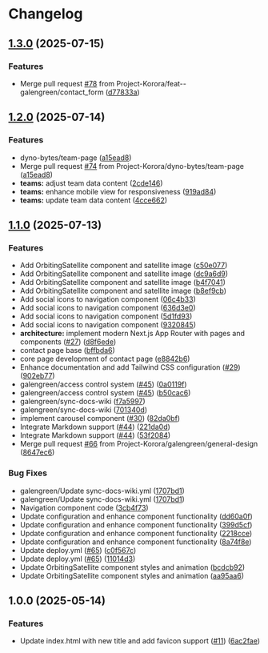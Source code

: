 # Changelog

## [1.3.0](https://github.com/Project-Korora/projectkorora.space/compare/v1.2.0...v1.3.0) (2025-07-15)


### Features

* Merge pull request [#78](https://github.com/Project-Korora/projectkorora.space/issues/78) from Project-Korora/feat--galengreen/contact_form ([d77833a](https://github.com/Project-Korora/projectkorora.space/commit/d77833aaea6750a21a62cbefee851e3cb123c40c))

## [1.2.0](https://github.com/Project-Korora/projectkorora.space/compare/v1.1.0...v1.2.0) (2025-07-14)


### Features

* dyno-bytes/team-page ([a15ead8](https://github.com/Project-Korora/projectkorora.space/commit/a15ead827bd98b05409b6c7b2769267a54670d79))
* Merge pull request [#74](https://github.com/Project-Korora/projectkorora.space/issues/74) from Project-Korora/dyno-bytes/team-page ([a15ead8](https://github.com/Project-Korora/projectkorora.space/commit/a15ead827bd98b05409b6c7b2769267a54670d79))
* **teams:** adjust team data content ([2cde146](https://github.com/Project-Korora/projectkorora.space/commit/2cde146f5fe1d9ea5cb412c9b6ad358b20acb0f0))
* **teams:** enhance mobile view for responsiveness ([919ad84](https://github.com/Project-Korora/projectkorora.space/commit/919ad840003c85766d5053c3bd0d41dd5f016bef))
* **teams:** update team data content ([4cce662](https://github.com/Project-Korora/projectkorora.space/commit/4cce662f5451dbc8461a3a46678c25922a1b5992))

## [1.1.0](https://github.com/Project-Korora/projectkorora.space/compare/v1.0.0...v1.1.0) (2025-07-13)


### Features

* Add OrbitingSatellite component and satellite image ([c50e077](https://github.com/Project-Korora/projectkorora.space/commit/c50e077002be47e4feba7ae4b9818cc748f7d09f))
* Add OrbitingSatellite component and satellite image ([dc9a6d9](https://github.com/Project-Korora/projectkorora.space/commit/dc9a6d92bc19626691050c335f1e800b46d08c0d))
* Add OrbitingSatellite component and satellite image ([b4f7041](https://github.com/Project-Korora/projectkorora.space/commit/b4f7041039a52692ce03d46995ec5cbbd057c236))
* Add OrbitingSatellite component and satellite image ([b8ef9cb](https://github.com/Project-Korora/projectkorora.space/commit/b8ef9cb364d02f2fc297e8e83920bb629f5dfff0))
* Add social icons to navigation component ([06c4b33](https://github.com/Project-Korora/projectkorora.space/commit/06c4b339ba34bf2cc07e9e3ef5fbb4beb47afc6a))
* Add social icons to navigation component ([636d3e0](https://github.com/Project-Korora/projectkorora.space/commit/636d3e00a50f55446955a6b5ac77fd98f0875c9d))
* Add social icons to navigation component ([5d1fd93](https://github.com/Project-Korora/projectkorora.space/commit/5d1fd93b936cf3852944c95957c707073d4dbda4))
* Add social icons to navigation component ([9320845](https://github.com/Project-Korora/projectkorora.space/commit/93208453e3be0783fd684d7b5a26a8250905096e))
* **architecture:** implement modern Next.js App Router with pages and components ([#27](https://github.com/Project-Korora/projectkorora.space/issues/27)) ([d8f6ede](https://github.com/Project-Korora/projectkorora.space/commit/d8f6ede55ca4b1a6f9a296f96862d97d3f0202fd))
* contact page base ([bffbda6](https://github.com/Project-Korora/projectkorora.space/commit/bffbda62dd3d102f913b01386a51aa5c37d57962))
* core page development of contact page ([e8842b6](https://github.com/Project-Korora/projectkorora.space/commit/e8842b6846d40c7b9ddc99505f5c332b76d1a89b))
* Enhance documentation and add Tailwind CSS configuration ([#29](https://github.com/Project-Korora/projectkorora.space/issues/29)) ([902eb77](https://github.com/Project-Korora/projectkorora.space/commit/902eb77c3f9c17bde46a0ed9c06d72c92db08a6e))
* galengreen/access control system ([#45](https://github.com/Project-Korora/projectkorora.space/issues/45)) ([0a0119f](https://github.com/Project-Korora/projectkorora.space/commit/0a0119f4eb61638d660c30aa6636f3c12147a432))
* galengreen/access control system ([#45](https://github.com/Project-Korora/projectkorora.space/issues/45)) ([b50cac6](https://github.com/Project-Korora/projectkorora.space/commit/b50cac669e1b382f88263646dabc642161292816))
* galengreen/sync-docs-wiki ([f7a5997](https://github.com/Project-Korora/projectkorora.space/commit/f7a599763b74565ed7faf7e60812ce2ec54b8013))
* galengreen/sync-docs-wiki ([701340d](https://github.com/Project-Korora/projectkorora.space/commit/701340db7c9e2e3439568dbf43d009bde3779a5b))
* implement carousel component ([#30](https://github.com/Project-Korora/projectkorora.space/issues/30)) ([82da0bf](https://github.com/Project-Korora/projectkorora.space/commit/82da0bf352bb74d5cc3613b9792e152400885780))
* Integrate Markdown support ([#44](https://github.com/Project-Korora/projectkorora.space/issues/44)) ([221da0d](https://github.com/Project-Korora/projectkorora.space/commit/221da0dec062cbac0252d7020ca48cebac66de90))
* Integrate Markdown support ([#44](https://github.com/Project-Korora/projectkorora.space/issues/44)) ([53f2084](https://github.com/Project-Korora/projectkorora.space/commit/53f2084ebb212f66f91eb06d942d8d3e644e6d18))
* Merge pull request [#66](https://github.com/Project-Korora/projectkorora.space/issues/66) from Project-Korora/galengreen/general-design ([8647ec6](https://github.com/Project-Korora/projectkorora.space/commit/8647ec6ec0b36a6e5f6042e18459169869336785))


### Bug Fixes

* galengreen/Update sync-docs-wiki.yml ([1707bd1](https://github.com/Project-Korora/projectkorora.space/commit/1707bd1e358a9048739688b62cc8d9be4a34ae59))
* galengreen/Update sync-docs-wiki.yml ([1707bd1](https://github.com/Project-Korora/projectkorora.space/commit/1707bd1e358a9048739688b62cc8d9be4a34ae59))
* Navigation component code ([3cb4f73](https://github.com/Project-Korora/projectkorora.space/commit/3cb4f73cc793f84a67b7d7fc6c030315014353ab))
* Update configuration and enhance component functionality ([dd60a0f](https://github.com/Project-Korora/projectkorora.space/commit/dd60a0fe43c2f440e263e0ed9ed9eef0652cbbba))
* Update configuration and enhance component functionality ([399d5cf](https://github.com/Project-Korora/projectkorora.space/commit/399d5cffb33a6be5fa1192eb0ab74049d11c93a4))
* Update configuration and enhance component functionality ([2218cce](https://github.com/Project-Korora/projectkorora.space/commit/2218cce8427bd0ce7e3488b638f1ba4daafb8f67))
* Update configuration and enhance component functionality ([8a74f8e](https://github.com/Project-Korora/projectkorora.space/commit/8a74f8e31abe7fff47d21226f3d95bee9ae8c7ed))
* Update deploy.yml ([#65](https://github.com/Project-Korora/projectkorora.space/issues/65)) ([c0f567c](https://github.com/Project-Korora/projectkorora.space/commit/c0f567cdf20ec9b5757a94c3487781b508676ab5))
* Update deploy.yml ([#65](https://github.com/Project-Korora/projectkorora.space/issues/65)) ([11014d3](https://github.com/Project-Korora/projectkorora.space/commit/11014d33397bd7a9788457fede53ef389b7d65dd))
* Update OrbitingSatellite component styles and animation ([bcdcb92](https://github.com/Project-Korora/projectkorora.space/commit/bcdcb92ed5b66ad87025abc981c27c5c55987d71))
* Update OrbitingSatellite component styles and animation ([aa95aa6](https://github.com/Project-Korora/projectkorora.space/commit/aa95aa6edbb2f382d7e05cc518dcbcdb29bc2551))

## 1.0.0 (2025-05-14)


### Features

* Update index.html with new title and add favicon support ([#11](https://github.com/Project-Korora/projectkorora.space/issues/11)) ([6ac2fae](https://github.com/Project-Korora/projectkorora.space/commit/6ac2faea8991bef04bf961368030ad16834a6a18))
